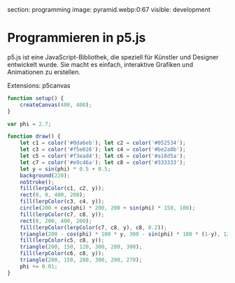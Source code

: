 <div class='meta'>
section: programming
image: pyramid.webp:0:67
visible: development
</div>

# Programmieren in p5.js

<p class='abstract'>
p5.js ist eine JavaScript-Bibliothek, die speziell für Künstler und Designer entwickelt wurde. Sie macht es einfach, interaktive Grafiken und Animationen zu erstellen.
</p>

Extensions: p5canvas

```javascript
function setup() {
    createCanvas(400, 400);
}

var phi = 2.7;

function draw() {
    let c1 = color('#0da6eb'); let c2 = color('#052534');
    let c3 = color('#f5e026'); let c4 = color('#be2a0b');
    let c5 = color('#f3ead4'); let c6 = color('#a18d5a');
    let c7 = color('#e9c46a'); let c8 = color('#333333');
    let y = sin(phi) * 0.5 + 0.5;
    background(220);
    noStroke();
    fill(lerpColor(c1, c2, y));
    rect(0, 0, 400, 200);
    fill(lerpColor(c3, c4, y));
    circle(200 + cos(phi) * 200, 200 + sin(phi) * 150, 100);
    fill(lerpColor(c7, c8, y));
    rect(0, 200, 400, 200);
    fill(lerpColor(lerpColor(c7, c8, y), c8, 0.2));
    triangle(200 - cos(phi) * 100 * y, 300 - sin(phi) * 100 * (1-y), 120, 300, 280, 300);
    fill(lerpColor(c5, c8, y));
    triangle(200, 150, 120, 300, 280, 300);
    fill(lerpColor(c6, c8, y));
    triangle(200, 150, 280, 300, 290, 270);
    phi += 0.01;
}
```
